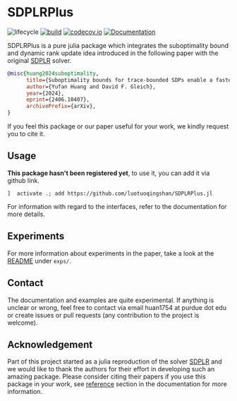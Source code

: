 # SDPLRPlus

<!-- Tidyverse lifecycle badges, see https://www.tidyverse.org/lifecycle/ Uncomment or delete as needed. -->
![lifecycle](https://img.shields.io/badge/lifecycle-experimental-orange.svg)<!--
![lifecycle](https://img.shields.io/badge/lifecycle-maturing-blue.svg)
![lifecycle](https://img.shields.io/badge/lifecycle-stable-green.svg)
![lifecycle](https://img.shields.io/badge/lifecycle-retired-orange.svg)
![lifecycle](https://img.shields.io/badge/lifecycle-archived-red.svg)
![lifecycle](https://img.shields.io/badge/lifecycle-dormant-blue.svg) -->
[![build](https://github.com/luotuoqingshan/SDPLRPlus.jl/workflows/CI/badge.svg)](https://github.com/luotuoqingshan/SDPLRPlus.jl/actions?query=workflow%3ACI)
[![codecov.io](http://codecov.io/github/luotuoqingshan/SDPLRPlus.jl/coverage.svg?branch=main)](http://codecov.io/github/luotuoqingshan/SDPLRPlus.jl?branch=main)
[![Documentation](https://img.shields.io/badge/docs-dev-blue.svg)](https://luotuoqingshan.github.io/SDPLRPlus.jl/dev)
<!-- travis-ci.com badge, uncomment or delete as needed, depending on whether you are using that service. -->
<!-- [![Build Status](https://travis-ci.com/luotuoqingshan/SDPLRPlus.jl.svg?branch=master)](https://travis-ci.com/luotuoqingshan/SDPLRPlus.jl) -->
<!-- Coverage badge on codecov.io, which is used by default. -->
<!-- Aqua badge, see test/runtests.jl -->
<!-- [![Aqua QA](https://raw.githubusercontent.com/JuliaTesting/Aqua.jl/master/badge.svg)](https://github.com/JuliaTesting/Aqua.jl) -->

SDPLRPlus is a pure julia package which integrates the suboptimality bound and dynamic rank update idea introduced in the following paper with the original [SDPLR](https://sburer.github.io/projects.html) solver.  
```bibtex
@misc{huang2024suboptimality,
      title={Suboptimality bounds for trace-bounded SDPs enable a faster and scalable low-rank SDP solver SDPLR+}, 
      author={Yufan Huang and David F. Gleich},
      year={2024},
      eprint={2406.10407},
      archivePrefix={arXiv},
}
```
If you feel this package or our paper useful for your work, we kindly request you to cite it. 

## Usage 
**This package hasn't been registered yet**, to use it, you can add it via github link. 
```
]  activate .; add https://github.com/luotuoqingshan/SDPLRPlus.jl 
```

For information with regard to the interfaces, refer to the documentation for more details.  

## Experiments 
For more information about experiments in the paper, 
take a look at the [README](https://github.com/luotuoqingshan/SDPLRPlus.jl/blob/main/exps/README.md) under `exps/`. 

## Contact
The documentation and examples are quite experimental. If anything is unclear or wrong, feel free to contact via email huan1754 at purdue dot edu or create issues or pull requests (any contribution to the project is welcome).

## Acknowledgement
Part of this project started as a julia reproduction of 
the solver [SDPLR](https://sburer.github.io/projects.html) and we would like to thank the authors for their effort in developing such an amazing package. Please consider citing their papers if you use 
this package in your work, see [reference](https://luotuoqingshan.github.io/SDPLRPlus.jl/dev/#Citing-SDPLRPlus) section
in the documentation for more information.
